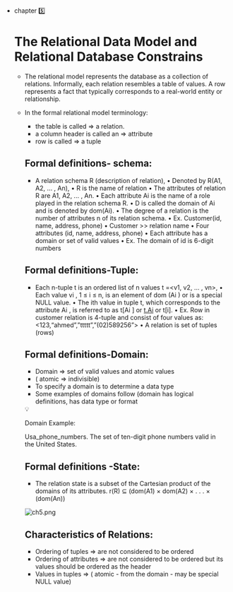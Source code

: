 - chapter 5️⃣
    
    # The Relational Data Model and Relational Database Constrains
    
    - The relational model represents the database as
    a collection of relations. Informally, each relation
    resembles a table of values. A row represents a
    fact that typically corresponds to a real-world
    entity or relationship.
    - In the formal relational model terminology:
        - the table is called ⇒ a relation.
        - a column header is called an ⇒ attribute
        - row is called ⇒ a tuple
        
        ## Formal definitions- schema:
        
        - A relation schema R (description of relation),
        • Denoted by R(A1, A2, ... , An),
        • R is the name of relation
        • The attributes of relation R are A1, A2, ... , An.
        • Each attribute Ai is the name of a role played in the relation schema R.
        • D is called the domain of Ai and is denoted by dom(Ai).
        • The degree of a relation is the number of attributes n of its relation schema.
        • Ex. Customer(id, name, address, phone)
        • Customer >> relation name
        • Four attributes (id, name, address, phone)
        • Each attribute has a domain or set of valid values
        • Ex. The domain of id is 6-digit numbers
        
        ## Formal definitions-Tuple:
        
        - Each n-tuple t is an ordered list of n values t =<v1, v2, ... , vn>,
        • Each value vi , 1 ≤ i ≤ n, is an element of dom (Ai ) or is a special NULL
        value.
        • The ith value in tuple t, which corresponds to the attribute Ai , is
        referred to as t[Ai ] or [t.Ai](http://t.ai/) or t[i].
        • Ex. Row in customer relation is 4-tuple and consist of four values as:
                  <123,“ahmed”,”ttttt”,”(02)589256”>
        • A relation is set of tuples (rows)
        
        ## Formal definitions-Domain:
        
        - Domain ⇒ set of valid values and atomic values
        - ( atomic ⇒ indivisible)
        - To specify a domain is to determine a data type
        - Some examples of domains follow (domain has logical definitions, has data type or format
        
        <aside>
        💡
        
        Domain Example:
        
        Usa_phone_numbers. The set of ten-digit phone        numbers valid in the United
        States.
        
        </aside>
        
        ## Formal definitions -State:
        
        - The relation state is a subset of the Cartesian product of the
        domains of its attributes.  r(R) ⊆ (dom(A1) × dom(A2) × . . . × (dom(An))
        
        ![ch5.png](https://prod-files-secure.s3.us-west-2.amazonaws.com/39d1ff33-6ebf-4a5f-8e1f-5bd0318db249/1eb4f0d5-ecf4-4f29-b5f1-32ff1106d972/ch5.png)
        
        ## Characteristics of Relations:
        
        - Ordering of tuples ⇒ are not considered to be ordered
        - Ordering of attributes ⇒ are not considered to be ordered but its values should be ordered as the header
        - Values in tuples ⇒ ( atomic - from the domain - may be special NULL value)
